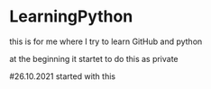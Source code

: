 # LearningPython
this is for me where I try to learn GitHub and python

at the beginning it startet to do this as private

#26.10.2021 started with this
